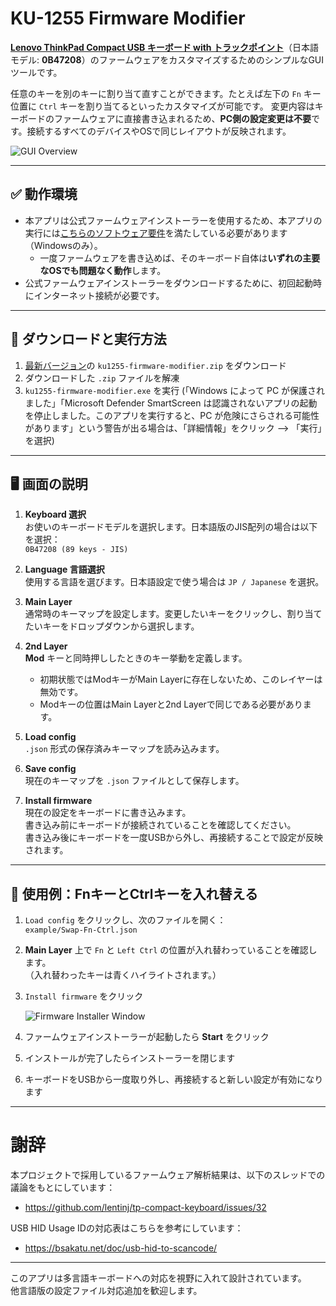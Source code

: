 # KU-1255 Firmware Modifier

**[Lenovo ThinkPad Compact USB キーボード with トラックポイント](https://support.lenovo.com/jp/ja/solutions/pd026745-thinkpad-compact-usb-keyboard-with-trackpoint-overview-and-service-parts)**（日本語モデル: **0B47208**）のファームウェアをカスタマイズするためのシンプルなGUIツールです。  

任意のキーを別のキーに割り当て直すことができます。たとえば左下の `Fn` キー位置に `Ctrl` キーを割り当てるといったカスタマイズが可能です。
変更内容はキーボードのファームウェアに直接書き込まれるため、**PC側の設定変更は不要**です。接続するすべてのデバイスやOSで同じレイアウトが反映されます。

![GUI Overview](https://github.com/haborite/ku1255-firmware-modifier/blob/main/python_ver/img/gui-overview-new.png)

---

## ✅ 動作環境

- 本アプリは公式ファームウェアインストーラーを使用するため、本アプリの実行には[こちらのソフトウェア要件](https://support.lenovo.com/jp/ja/solutions/pd026745-thinkpad-compact-usb-keyboard-with-trackpoint-overview-and-service-parts)を満たしている必要があります（Windowsのみ）。
  - 一度ファームウェアを書き込めば、そのキーボード自体は**いずれの主要なOSでも問題なく動作**します。
- 公式ファームウェアインストーラーをダウンロードするために、初回起動時にインターネット接続が必要です。

---

## 🚀 ダウンロードと実行方法

1. [最新バージョン](https://github.com/haborite/ku1255-firmware-modifier/releases/latest)の `ku1255-firmware-modifier.zip` をダウンロード
2. ダウンロードした `.zip` ファイルを解凍
3. `ku1255-firmware-modifier.exe` を実行
(「Windows によって PC が保護されました」「Microsoft Defender SmartScreen は認識されないアプリの起動を停止しました。このアプリを実行すると、PC が危険にさらされる可能性があります」という警告が出る場合は、「詳細情報」をクリック --> 「実行」を選択)

---

## 🖥️ 画面の説明

1. **Keyboard 選択**  
   お使いのキーボードモデルを選択します。日本語版のJIS配列の場合は以下を選択：  
   `0B47208 (89 keys - JIS)`

2. **Language 言語選択**  
   使用する言語を選びます。日本語設定で使う場合は `JP / Japanese` を選択。

3. **Main Layer**  
   通常時のキーマップを設定します。変更したいキーをクリックし、割り当てたいキーをドロップダウンから選択します。

4. **2nd Layer**  
   **Mod** キーと同時押ししたときのキー挙動を定義します。  
   - 初期状態ではModキーがMain Layerに存在しないため、このレイヤーは無効です。  
   - Modキーの位置はMain Layerと2nd Layerで同じである必要があります。

5. **Load config**  
   `.json` 形式の保存済みキーマップを読み込みます。

6. **Save config**  
   現在のキーマップを `.json` ファイルとして保存します。

7. **Install firmware**  
   現在の設定をキーボードに書き込みます。  
   書き込み前にキーボードが接続されていることを確認してください。  
   書き込み後にキーボードを一度USBから外し、再接続することで設定が反映されます。

---

## 🔧 使用例：FnキーとCtrlキーを入れ替える

1. `Load config` をクリックし、次のファイルを開く：  
   `example/Swap-Fn-Ctrl.json`
2. **Main Layer** 上で `Fn` と `Left Ctrl` の位置が入れ替わっていることを確認します。  
   （入れ替わったキーは青くハイライトされます。）
3. `Install firmware` をクリック

   ![Firmware Installer Window](https://github.com/user-attachments/assets/785abfd8-7b13-44aa-b505-b227ed7be4a9)

4. ファームウェアインストーラーが起動したら **Start** をクリック
5. インストールが完了したらインストーラーを閉じます
6. キーボードをUSBから一度取り外し、再接続すると新しい設定が有効になります

---

# 謝辞

本プロジェクトで採用しているファームウェア解析結果は、以下のスレッドでの議論をもとにしています：  
- https://github.com/lentinj/tp-compact-keyboard/issues/32

USB HID Usage IDの対応表はこちらを参考にしています：  
- https://bsakatu.net/doc/usb-hid-to-scancode/

---

このアプリは多言語キーボードへの対応を視野に入れて設計されています。  
他言語版の設定ファイル対応追加を歓迎します。
